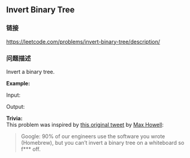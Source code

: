 ## Invert Binary Tree  
### 链接  
https://leetcode.com/problems/invert-binary-tree/description/  
### 问题描述
Invert a binary tree.

**Example:**

Input:

Output:

**Trivia:**<br />
This problem was inspired by [this original tweet](https://twitter.com/mxcl/status/608682016205344768) by [Max Howell](https://twitter.com/mxcl):

> Google: 90% of our engineers use the software you wrote (Homebrew), but you can&rsquo;t invert a binary tree on a whiteboard so f*** off.
